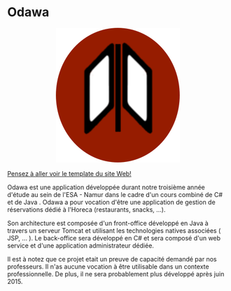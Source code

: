 # Odawa

<p align="center"><img src="RoundOdawa.png" /></p>

[Pensez à aller voir le template du site Web!](http://errensuge.github.io/Odawa/)

Odawa est une application développée durant notre troisième année
d'étude au sein de l'ESA - Namur dans le cadre d'un cours combiné de C# et de Java .
Odawa a pour vocation d'être une application de gestion de réservations dédié à l'Horeca (restaurants, snacks, ...).

Son architecture est composée d'un front-office développé en Java à travers un serveur Tomcat et utilisant les technologies natives associées ( JSP, ... ). Le back-office sera développé en C# et sera composé d'un web service et d'une application administrateur dédiée.

Il est à notez que ce projet etait un preuve de capacité demandé par nos professeurs. Il n'as aucune vocation à être utilisable dans un contexte professionnelle. De plus, il ne sera probablement plus développé après juin 2015. 
